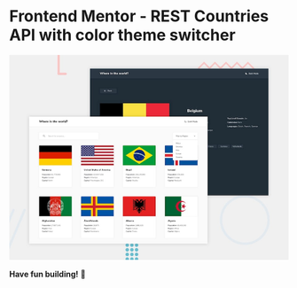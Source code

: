 # Frontend Mentor - REST Countries API with color theme switcher

![Design preview for the REST Countries API with color theme switcher coding challenge](./design/desktop-preview.jpg)

**Have fun building!** 🚀
